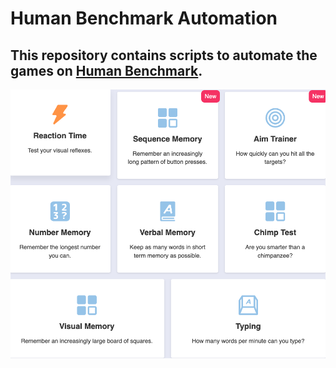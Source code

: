 # Human Benchmark Automation

## This repository contains scripts to automate the games on [Human Benchmark](https://humanbenchmark.com/).

![Benchmarks](images/test_benchmarks.png)
